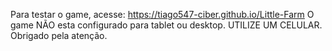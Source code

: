Para testar o game, acesse: https://tiago547-ciber.github.io/Little-Farm
O game NÃO esta configurado para tablet ou desktop.
UTILIZE UM CELULAR.
Obrigado pela atenção.
